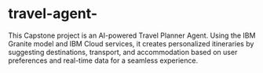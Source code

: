 # travel-agent-
This Capstone project is an AI-powered Travel Planner Agent. Using the IBM Granite model and IBM Cloud services, it creates personalized itineraries by suggesting destinations, transport, and accommodation based on user preferences and real-time data for a seamless experience.
